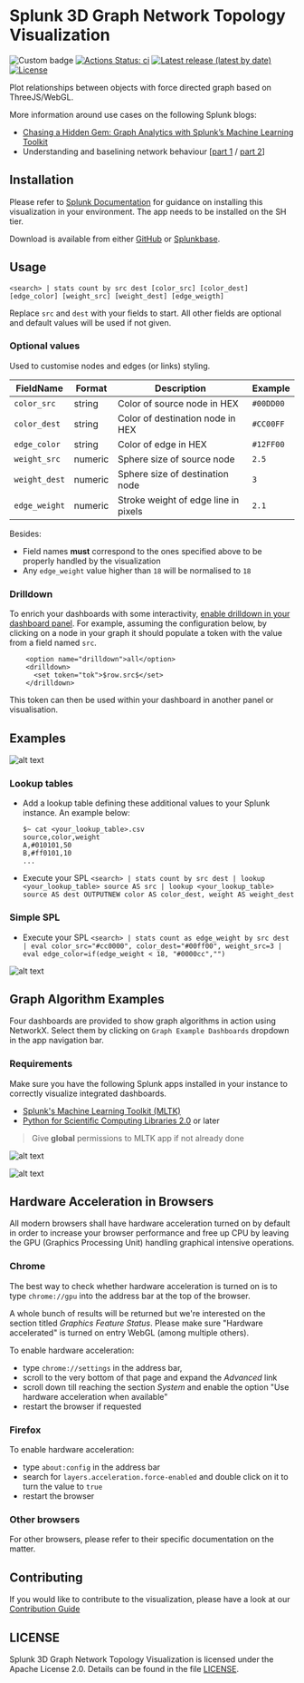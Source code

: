 # Splunk 3D Graph Network Topology Visualization

![Custom badge](https://img.shields.io/endpoint?label=SplunkBase%20Downloads&url=https%3A%2F%2Fsplunkbasebadge.livehybrid.com%2Fv1%2Fdownloads%2F4611%2F)
[![Actions Status: ci](https://github.com/splunk/splunk-3D-graph-network-topology-viz/actions/workflows/ci.yml/badge.svg)](https://github.com/splunk/splunk-3D-graph-network-topology-viz/actions?query=workflow%3A"CI")
[![Latest release (latest by date)](https://img.shields.io/github/v/release/splunk/splunk-3D-graph-network-topology-viz?label=Latest%20Release)](https://github.com/splunk/splunk-3D-graph-network-topology-viz/releases)
[![License](https://img.shields.io/github/license/splunk/splunk-3D-graph-network-topology-viz)](LICENSE)

Plot relationships between objects with force directed graph based on ThreeJS/WebGL.

More information around use cases on the following Splunk blogs:
- [Chasing a Hidden Gem: Graph Analytics with Splunk’s Machine Learning Toolkit](https://www.splunk.com/en_us/blog/machine-learning/chasing-a-hidden-gem-graph-analytics-with-splunk-s-machine-learning-toolkit.html)
- Understanding and baselining network behaviour [[part 1](https://www.splunk.com/en_us/blog/machine-learning/understanding-and-baselining-network-behaviour-using-machine-learning-part-i.html) /  [part 2](https://www.splunk.com/en_us/blog/machine-learning/understanding-and-baselining-network-behaviour-using-machine-learning-part-ii.html)]

## Installation
Please refer to [Splunk Documentation](https://docs.splunk.com/Documentation/AddOns/released/Overview/Installingadd-ons) for guidance on installing this visualization in your environment. The app needs to be installed on the SH tier.

Download is available from either [GitHub](https://github.com/splunk/splunk-3D-graph-network-topology-viz/releases) or [Splunkbase](https://splunkbase.splunk.com/app/4611/).

## Usage
`<search> | stats count by src dest [color_src] [color_dest] [edge_color] [weight_src] [weight_dest] [edge_weigth]`

Replace `src` and `dest` with your fields to start. All other fields are optional and default values will be used if not given.

### Optional values
Used to customise nodes and edges (or links) styling.

| FieldName     | Format  | Description                           | Example   |
|---------------|---------|---------------------------------------|-----------|
| `color_src`   | string  | Color of source node in HEX           | `#00DD00` |
| `color_dest`  | string  | Color of destination node in HEX      | `#CC00FF` |
| `edge_color`  | string  | Color of edge in HEX                  | `#12FF00` |
| `weight_src`  | numeric | Sphere size of source node            | `2.5`     |
| `weight_dest` | numeric | Sphere size of destination node       | `3`       |
| `edge_weight` | numeric | Stroke weight of edge line in pixels  | `2.1`     |

Besides:
* Field names **must** correspond to the ones specified above to be properly handled by the visualization
* Any `edge_weight` value higher than `18` will be normalised to `18`

### Drilldown
To enrich your dashboards with some interactivity, [enable drilldown in your dashboard panel](https://docs.splunk.com/Documentation/Splunk/latest/Viz/DrilldownIntro#Access_the_drilldown_editor). For example, assuming the configuration below, by clicking on a node in your graph it should populate a token with the value from a field named `src`.

        <option name="drilldown">all</option>
        <drilldown>
          <set token="tok">$row.src$</set>
        </drilldown>

This token can then be used within your dashboard in another panel or visualisation. 

## Examples
![alt text](assets/images/splunk-3D-graph-network-topology-viz-screen-3.png "Screenshot")

### Lookup tables
* Add a lookup table defining these additional values to your Splunk instance. An example below:

    ```
    $~ cat <your_lookup_table>.csv
    source,color,weight
    A,#010101,50
    B,#ff0101,10
    ...
    ```

* Execute your SPL
    `<search> | stats count by src dest | lookup <your_lookup_table> source AS src | lookup <your_lookup_table> source AS dest OUTPUTNEW color AS color_dest, weight AS weight_dest`

### Simple SPL
* Execute your SPL
    `<search> | stats count as edge_weight by src dest | eval color_src="#cc0000", color_dest="#00ff00", weight_src=3 | eval edge_color=if(edge_weight < 18, "#0000cc","")`

![alt text](assets/images/splunk-3D-graph-network-topology-viz-screen-4.png "Example of colored nodes generated by simple SPL")

## Graph Algorithm Examples

Four dashboards are provided to show graph algorithms in action using NetworkX. Select them by clicking on `Graph Example Dashboards` dropdown in the app navigation bar.

### Requirements
Make sure you have the following Splunk apps installed in your instance to correctly visualize integrated dashboards.
* [Splunk's Machine Learning Toolkit (MLTK)](https://splunkbase.splunk.com/app/2890)
* [Python for Scientific Computing Libraries 2.0](https://splunkbase.splunk.com/app/2882/) or later

> Give **global** permissions to MLTK app if not already done 

![alt text](assets/images/splunk-3D-graph-network-topology-viz-screen-1.png "Graph Analysis Example of Bitcoin Transactions")

![alt text](assets/images/splunk-3D-graph-network-topology-viz-screen-2.png "Graph Analysis Example for Label Propagation Algorithm")

## Hardware Acceleration in Browsers
All modern browsers shall have hardware acceleration turned on by default in order to increase your browser performance and free up CPU by leaving the GPU (Graphics Processing Unit) handling graphical intensive operations.

### Chrome
The best way to check whether hardware acceleration is turned on is to type `chrome://gpu` into the address bar at the top of the browser.

A whole bunch of results will be returned but we're interested on the section titled _Graphics Feature Status_. Please make sure "Hardware accelerated" is turned on entry WebGL (among multiple others).

To enable hardware acceleration:
* type `chrome://settings` in the address bar,
* scroll to the very bottom of that page and expand the _Advanced_ link
* scroll down till reaching the section _System_ and enable the option "Use hardware acceleration when available"
* restart the browser if requested

### Firefox
To enable hardware acceleration:
* type `about:config` in the address bar
* search for `layers.acceleration.force-enabled` and double click on it to turn the value to `true`
* restart the browser

### Other browsers
For other browsers, please refer to their specific documentation on the matter.

## Contributing
If you would like to contribute to the visualization, please have a look at our [Contribution Guide](CONTRIBUTING.md)

## LICENSE
Splunk 3D Graph Network Topology Visualization is licensed under the Apache License 2.0. Details can be found in the file [LICENSE](LICENSE).